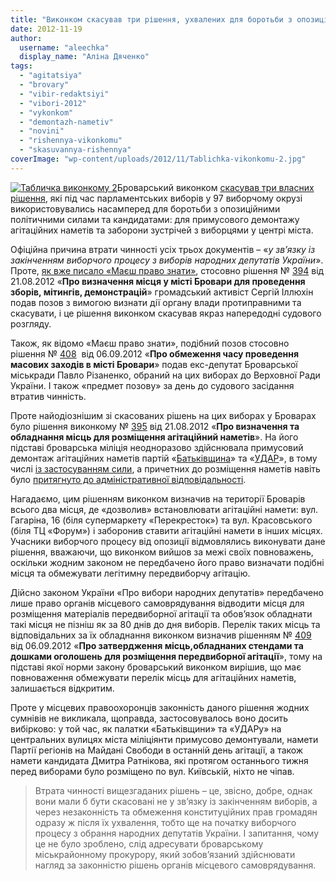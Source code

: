 ```yaml
---
title: "Виконком скасував три рішення, ухвалених для боротьби з опозицією під час виборів"
date: 2012-11-19
author: 
  username: "aleechka"
  display_name: "Аліна Дяченко"
tags: 
  - "agitatsiya"
  - "brovary"
  - "vibir-redaktsiyi"
  - "vibori-2012"
  - "vykonkom"
  - "demontazh-nametiv"
  - "novini"
  - "rishennya-vikonkomu"
  - "skasuvannya-rishennya"
coverImage: "wp-content/uploads/2012/11/Tablichka-vikonkomu-2.jpg"
---
```


[![](https://mpz.brovary.org/wp-content/uploads/2012/11/Tablichka-vikonkomu-2.jpg "Табличка виконкому 2")](https://mpz.brovary.org/wp-content/uploads/2012/11/Tablichka-vikonkomu-2.jpg)Броварський виконком [скасував три власних рішення](http://brovary.kiev.ua/rіshennya-vikonavchogo-komіtetu-445), які під час парламентських виборів у 97 виборчому окрузі використовувались насамперед для боротьби з опозиційними політичними силами та кандидатами: для примусового демонтажу агітаційних наметів та заборони зустрічей з виборцями у центрі міста.

Офіційна причина втрати чинності усіх трьох документів – «_у зв’язку із закінченням виборчого процесу з виборів народних депутатів України_». Проте, [як вже писало «Маєш право знати»](https://mpz.brovary.org/shhob-ne-prograti-sud-vikonkom-sam-skasuvav-svoye-rishennya-pro-obmezhennya-mirnih-zibran-u-brovarah/), стосовно рішення № [394](http://docs.brovary.org/p3930/21.08.2012/394) від 21.08.2012 «**Про визначення місця у місті Бровари для проведення зборів, мітингів, демонстрацій**» громадський активіст Сергій Іллюхін подав позов з вимогою визнати дії органу влади протиправними та скасувати, і це рішення виконком скасував якраз напередодні судового розгляду.

Також, як відомо «Маєш право знати», подібний позов стосовно рішення № [408](http://docs.brovary.org/p3960/06.09.2012/408)  від 06.09.2012 «**Про обмеження часу проведення масових заходів в місті Бровари**» подав екс-депутат Броварської міськради Павло Різаненко, обраний на цих виборах до Верховної Ради України. І також «предмет позову» за день до судового засідання втратив чинність.

Проте найодіознішим зі скасованих рішень на цих виборах у Броварах було рішення виконкому № [395](http://docs.brovary.org/p3929/21.08.2012/395) від 21.08.2012 «**Про визначення та обладнання місць для розміщення агітаційний наметів**». На його підставі броварська міліція неодноразово здійснювала примусовий демонтаж агітаційних наметів партій «[Батьківщина](https://mpz.brovary.org/shhoyno-na-brovarskomu-maydani-svobodi-militsiya-silomits-demontuvala-namet-batkivshhini/)» та «[УДАР](https://mpz.brovary.org/brovarska-militsiya-samovilno-demontuvala-dva-agitatsiynih-nameta-partiyi-udar-video/)», в тому числі [із застосуванням сили](https://mpz.brovary.org/ukrayinska-pravda-u-brovarah-militsiya-pobila-deputata-batkivshhini/), а причетних до розміщення наметів навіть було [притягнуто до адміністративної відповідальності](https://mpz.brovary.org/sud-ne-pospishaye-priymati-rishennya-shhodo-zatrimanih-aktivistiv-pid-chas-demontazhu-agitatsiynih-nametiv-ob-yednanoyi-opozitsiyi/).

Нагадаємо, цим рішенням виконком визначив на території Броварів всього два місця, де «дозволив» встановлювати агітаційні намети: вул. Гагаріна, 16 (біля супермаркету «Перекресток») та вул. Красовського (біля ТЦ «Форум») і заборонив ставити агітаційні намети в інших місцях. Учасники виборчого процесу від опозиції відмовлялись виконувати дане рішення, вважаючи, що виконком вийшов за межі своїх повноважень, оскільки жодним законом не передбачено його право визначати подібні місця та обмежувати легітимну передвиборчу агітацію.

Дійсно законом України «Про вибори народних депутатів» передбачено лише право органів місцевого самоврядування відводити місця для розміщення матеріалів передвиборної агітації та обов’язок обладнати такі місця не пізніш як за 80 днів до дня виборів. Перелік таких місць та відповідальних за їх обладнання виконком визначив рішенням № [409](http://docs.brovary.org/p3959/06.09.2012/409) від 06.09.2012 «**Про затвердження місць,обладнаних стендами та дошками оголошень для розміщення передвиборної агітації**», тому на підставі якої норми закону броварський виконком вирішив, що має повноваження обмежувати перелік місць для агітаційних наметів, залишається відкритим.

Проте у місцевих правоохоронців законність даного рішення жодних сумнівів не викликала, щоправда, застосовувалось воно досить вибірково: у той час, як палатки «Батьківщини» та «УДАРу» на центральних вулицях міста міліціянти примусово демонтували, намети Партії регіонів на Майдані Свободи в останній день агітації, а також намети кандидата Дмитра Ратнікова, які протягом останнього тижня перед виборами було розміщено по вул. Київській, ніхто не чіпав.

> Втрата чинності вищезгаданих рішень – це, звісно, добре, однак вони мали б бути скасовані не у зв’язку із закінченням виборів, а через незаконність та обмеження конституційних прав громадян одразу ж після їх ухвалення, тобто ще на початку виборчого процесу з обрання народних депутатів України. І запитання, чому це не було зроблено, слід адресувати броварському міськрайонному прокурору, який зобов’язаний здійснювати нагляд за законністю рішень органів місцевого самоврядування.
